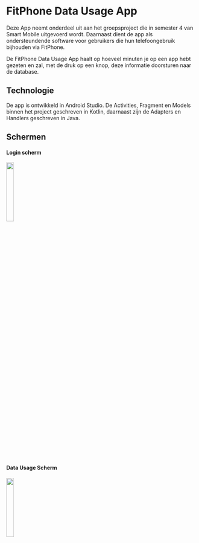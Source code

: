 # FitPhone Data Usage App
Deze App neemt onderdeel uit aan het groepsproject die in semester 4 van Smart Mobile uitgevoerd wordt. Daarnaast dient de app als ondersteundende software voor gebruikers die hun telefoongebruik bijhouden via FitPhone.

De FitPhone Data Usage App haalt op hoeveel minuten je op een app hebt gezeten en zal, met de druk op een knop, deze informatie doorsturen naar de database.

## Technologie
De app is ontwikkeld in Android Studio. De Activities, Fragment en Models binnen het project geschreven in Kotlin, daarnaast zijn de Adapters en Handlers geschreven in Java.

## Schermen
#### Login scherm
<img src="https://i.imgur.com/OBNlxhA.png" height="20%" width="20%"> 

#### Data Usage Scherm
<img src="https://i.imgur.com/yimPqex.png" height="20%" width="20%">
